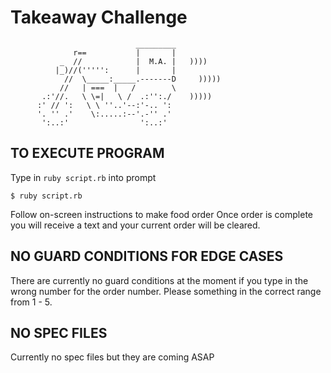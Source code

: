 Takeaway Challenge
==================
```
                            _________
              r==           |       |
           _  //            |  M.A. |   ))))
          |_)//(''''':      |       |
            //  \_____:_____.-------D     )))))
           //   | ===  |   /        \
       .:'//.   \ \=|   \ /  .:'':./    )))))
      :' // ':   \ \ ''..'--:'-.. ':
      '. '' .'    \:.....:--'.-'' .'
       ':..:'                ':..:'

 ```

TO EXECUTE PROGRAM
-----
Type in `ruby script.rb` into prompt

`$ ruby script.rb`

Follow on-screen instructions to make food order
Once order is complete you will receive a text and
your current order will be cleared.


NO GUARD CONDITIONS FOR EDGE CASES
-----
There are currently no guard conditions at the moment if you
type in the wrong number for the order number.
Please something in the correct range from 1 - 5.

NO SPEC FILES
-----
Currently no spec files but they are coming ASAP
